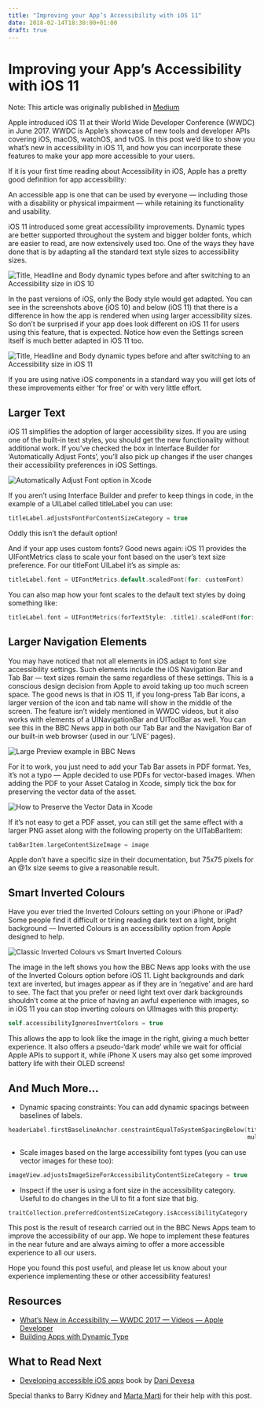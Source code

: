 ```yaml
---
title: "Improving your App’s Accessibility with iOS 11"
date: 2018-02-14T18:30:00+01:00
draft: true
---
```


# Improving your App’s Accessibility with iOS 11

Note: This article was originally published in [Medium](https://medium.com/bbc-design-engineering/improving-your-apps-accessibility-with-ios-11-db8bb4ee7c9f)

Apple introduced iOS 11 at their World Wide Developer Conference (WWDC) in June 2017. WWDC is Apple’s showcase of new tools and developer APIs covering iOS, macOS, watchOS, and tvOS. In this post we’d like to show you what’s new in accessibility in iOS 11, and how you can incorporate these features to make your app more accessible to your users.

If it is your first time reading about Accessibility in iOS, Apple has a pretty good definition for app accessibility:

An accessible app is one that can be used by everyone — including those with a disability or physical impairment — while retaining its functionality and usability.

iOS 11 introduced some great accessibility improvements. Dynamic types are better supported throughout the system and bigger bolder fonts, which are easier to read, are now extensively used too. One of the ways they have done that is by adapting all the standard text style sizes to accessibility sizes.

![Title, Headline and Body dynamic types before and after switching to an Accessibility size in iOS 10](images/posts/2018-02-14-01/DynamicTypePreiOS11.png)

In the past versions of iOS, only the Body style would get adapted. You can see in the screenshots above (iOS 10) and below (iOS 11) that there is a difference in how the app is rendered when using larger accessibility sizes. So don’t be surprised if your app does look different on iOS 11 for users using this feature, that is expected. Notice how even the Settings screen itself is much better adapted in iOS 11 too.

![Title, Headline and Body dynamic types before and after switching to an Accessibility size in iOS 11](images/posts/2018-02-14-01/DynamicTypePostiOS11.png)

If you are using native iOS components in a standard way you will get lots of these improvements either ‘for free’ or with very little effort.


## Larger Text

iOS 11 simplifies the adoption of larger accessibility sizes. If you are using one of the built-in text styles, you should get the new functionality without additional work. If you’ve checked the box in Interface Builder for ‘Automatically Adjust Fonts’, you’ll also pick up changes if the user changes their accessibility preferences in iOS Settings.

![Automatically Adjust Font option in Xcode](images/posts/2018-02-14-01/AutomaticallyAdjustFont.png)

If you aren’t using Interface Builder and prefer to keep things in code, in the example of a UILabel called titleLabel you can use:

```swift
titleLabel.adjustsFontForContentSizeCategory = true
```
Oddly this isn’t the default option!

And if your app uses custom fonts? Good news again: iOS 11 provides the UIFontMetrics class to scale your font based on the user’s text size preference. For our titleFont UILabel it’s as simple as:

```swift
titleLabel.font = UIFontMetrics.default.scaledFont(for: customFont)
```
You can also map how your font scales to the default text styles by doing something like:

```swift
titleLabel.font = UIFontMetrics(forTextStyle: .title1).scaledFont(for: customFont)
```


## Larger Navigation Elements

You may have noticed that not all elements in iOS adapt to font size accessibility settings. Such elements include the iOS Navigation Bar and Tab Bar — text sizes remain the same regardless of these settings. This is a conscious design decision from Apple to avoid taking up too much screen space. The good news is that in iOS 11, if you long-press Tab Bar icons, a larger version of the icon and tab name will show in the middle of the screen. The feature isn’t widely mentioned in WWDC videos, but it also works with elements of a UINavigationBar and UIToolBar as well. You can see this in the BBC News app in both our Tab Bar and the Navigation Bar of our built-in web browser (used in our ‘LIVE’ pages).

![Large Preview example in BBC News](images/posts/2018-02-14-01/LargePreview.png)

For it to work, you just need to add your Tab Bar assets in PDF format. Yes, it’s not a typo — Apple decided to use PDFs for vector-based images. When adding the PDF to your Asset Catalog in Xcode, simply tick the box for preserving the vector data of the asset.

![How to Preserve the Vector Data in Xcode](images/posts/2018-02-14-01/PreserveVectorData.png)

If it’s not easy to get a PDF asset, you can still get the same effect with a larger PNG asset along with the following property on the UITabBarItem:

```swift
tabBarItem.largeContentSizeImage = image
```

Apple don’t have a specific size in their documentation, but 75x75 pixels for an @1x size seems to give a reasonable result.


## Smart Inverted Colours

Have you ever tried the Inverted Colours setting on your iPhone or iPad? Some people find it difficult or tiring reading dark text on a light, bright background — Inverted Colours is an accessibility option from Apple designed to help.

![Classic Inverted Colours vs Smart Inverted Colours](images/posts/2018-02-14-01/SmartInvertColors.png)

The image in the left shows you how the BBC News app looks with the use of the Inverted Colours option before iOS 11. Light backgrounds and dark text are inverted, but images appear as if they are in ‘negative’ and are hard to see. The fact that you prefer or need light text over dark backgrounds shouldn’t come at the price of having an awful experience with images, so in iOS 11 you can stop inverting colours on UIImages with this property:

```swift
self.accessibilityIgnoresInvertColors = true
```
This allows the app to look like the image in the right, giving a much better experience. It also offers a pseudo-‘dark mode’ while we wait for official Apple APIs to support it, while iPhone X users may also get some improved battery life with their OLED screens!

## And Much More…

* Dynamic spacing constraints: You can add dynamic spacings between baselines of labels.

```swift
headerLabel.firstBaselineAnchor.constraintEqualToSystemSpacingBelow(titleLabel.lastBaselineAnchor, 
                                                                    multiplier: 1.0)
```

* Scale images based on the large accessibility font types (you can use vector images for these too):

```swift
imageView.adjustsImageSizeForAccessibilityContentSizeCategory = true
```

* Inspect if the user is using a font size in the accessibility category. Useful to do changes in the UI to fit a font size that big.

```swift
traitCollection.preferredContentSizeCategory.isAccessibilityCategory
```
This post is the result of research carried out in the BBC News Apps team to improve the accessibility of our app. We hope to implement these features in the near future and are always aiming to offer a more accessible experience to all our users.

Hope you found this post useful, and please let us know about your experience implementing these or other accessibility features!


## Resources

* [What’s New in Accessibility — WWDC 2017 — Videos — Apple Developer](https://developer.apple.com/videos/play/wwdc2017/215/)
* [Building Apps with Dynamic Type](https://developer.apple.com/videos/play/wwdc2017/245/)


## What to Read Next

* [Developing accessible iOS apps](https://www.amazon.co.uk/dp/1484253078) book by [Dani Devesa](https://twitter.com/dadederk)

Special thanks to Barry Kidney and [Marta Marti](https://twitter.com/martmarma) for their help with this post.

